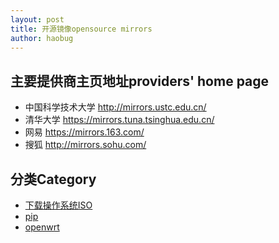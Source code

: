 ```yaml
---
layout: post
title: 开源镜像opensource mirrors
author: haobug
---
```


## 主要提供商主页地址providers' home page
* 中国科学技术大学 http://mirrors.ustc.edu.cn/
* 清华大学 https://mirrors.tuna.tsinghua.edu.cn/
* 网易 https://mirrors.163.com/
* 搜狐 http://mirrors.sohu.com/

## 分类Category
* [下载操作系统ISO](os_disk_iso)
* [pip](python_pip)
* [openwrt](router_openwrt)
